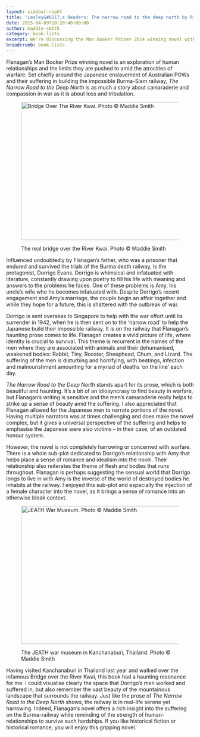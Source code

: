 ```yaml
---
layout: sidebar-right
title: 'Lesley&#8217;s Readers: The narrow road to the deep north by Richard Flanagan'
date: 2015-04-09T10:20:46+00:00
author: maddie-smith
category: book-lists
excerpt: We're discussing the Man Booker Prizer 2014 winning novel with Lesley Dolphin on BBC Radio Suffolk at 2pm on Monday 13 April.
breadcrumb: book-lists
---
```

Flanagan’s Man Booker Prize winning novel is an exploration of human relationships and the limits they are pushed to amid the atrocities of warfare. Set chiefly around the Japanese enslavement of Australian POWs and their suffering in building the impossible Burma-Siam railway, <cite>The Narrow Road to the Deep North</cite> is as much a story about camaraderie and compassion in war as it is about loss and tribulation.<figure class="figure alignnone">

<img src="http://suffolklibraries.co.uk/wp-content/uploads/2015/04/kwai.jpg" alt="Bridge Over The River Kwai. Photo © Maddie Smith" width="740" height="370" /><figcaption>The real bridge over the River Kwai. Photo © Maddie Smith</figcaption></figure>

Influenced undoubtedly by Flanagan’s father, who was a prisoner that endured and survived the trials of the Burma death railway, is the protagonist, Dorrigo Evans. Dorrigo is whimsical and infatuated with literature, constantly drawing upon poetry to fill his life with meaning and answers to the problems he faces. One of these problems is Amy, his uncle’s wife who he becomes infatuated with. Despite Dorrigo’s recent engagement and Amy’s marriage, the couple begin an affair together and while they hope for a future, this is shattered with the outbreak of war.

Dorrigo is sent overseas to Singapore to help with the war effort until its surrender in 1942, when he is then sent on to the ‘narrow road’ to help the Japanese build their impossible railway. It is on the railway that Flanagan’s haunting prose comes to life. Flanagan creates a vivid picture of life, where identity is crucial to survival. This theme is recurrent in the names of the men where they are associated with animals and their dehumanised, weakened bodies: Rabbit, Tiny, Rooster, Sheephead, Chum, and Lizard. The suffering of the men is disturbing and horrifying, with beatings, infection and malnourishment amounting for a myriad of deaths ‘on the line’ each day.

<cite>The Narrow Road to the Deep North</cite> stands apart for its prose, which is both beautiful and haunting. It’s a bit of an idiosyncrasy to find beauty in warfare, but Flanagan’s writing is sensitive and the men’s camaraderie really helps to strike up a sense of beauty amid the suffering. I also appreciated that Flanagan allowed for the Japanese men to narrate portions of the novel. Having multiple narrators was at times challenging and does make the novel complex, but it gives a universal perspective of the suffering and helps to emphasise the Japanese were also victims – in their case, of an outdated honour system.

However, the novel is not completely harrowing or concerned with warfare. There is a whole sub-plot dedicated to Dorrigo’s relationship with Amy that helps place a sense of romance and idealism into the novel. Their relationship also reiterates the theme of flesh and bodies that runs throughout. Flanagan is perhaps suggesting the sensual world that Dorrigo longs to live in with Amy is the inverse of the world of destroyed bodies he inhabits at the railway. I enjoyed this sub-plot and especially the injection of a female character into the novel, as it brings a sense of romance into an otherwise bleak context.<figure class="figure alignnone">

<img src="http://suffolklibraries.co.uk/wp-content/uploads/2015/04/jeath.jpg" alt="JEATH War Museum. Photo © Maddie Smith" width="740" height="370" /><figcaption>The JEATH war museum in Kanchanaburi, Thailand. Photo © Maddie Smith</figcaption></figure>

Having visited Kanchanaburi in Thailand last year and walked over the infamous Bridge over the River Kwai, this book had a haunting resonance for me. I could visualise clearly the space that Dorrigo’s men worked and suffered in, but also remember the vast beauty of the mountainous landscape that surrounds the railway. Just like the prose of <cite>The Narrow Road to the Deep North</cite> shows, the railway is in real-life serene yet harrowing. Indeed, Flanagan’s novel offers a rich insight into the suffering on the Burma-railway while reminding of the strength of human-relationships to survive such hardships. If you like historical fiction or historical romance, you will enjoy this gripping novel.
